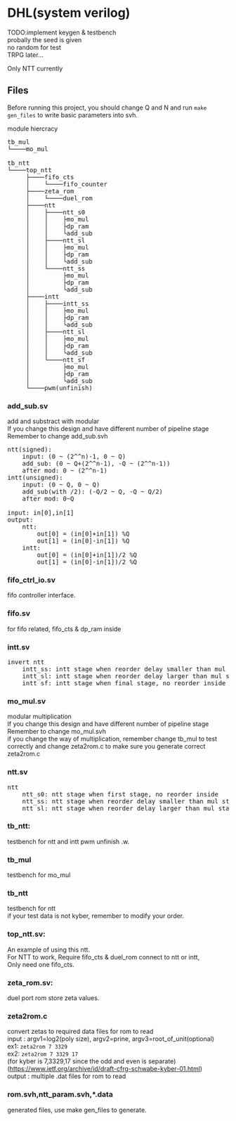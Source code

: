 # DHL(system verilog)
TODO:implement keygen & testbench  
probally the seed is given  
no random for test  
TRPG later...  

Only NTT currently  

## Files  
Before running this project, you should change Q and N and run `make gen_files` to write basic parameters into svh.


module hiercracy
<pre>
tb_mul
└────mo_mul

tb_ntt
└────top_ntt
     ├────fifo_cts
     │    └────fifo_counter
     ├────zeta_rom
     │    └────duel_rom
     ├────ntt
     │    ├────ntt_s0
     │    │    ├mo_mul
     │    │    ├dp_ram
     │    │    └add_sub
     │    ├────ntt_sl
     │    │    ├mo_mul
     │    │    ├dp_ram
     │    │    └add_sub
     │    └────ntt_ss
     │         ├mo_mul
     │         ├dp_ram
     │         └add_sub
     ├────intt
     │    ├────intt_ss
     │    │    ├mo_mul
     │    │    ├dp_ram
     │    │    └add_sub
     │    ├────ntt_sl
     │    │    ├mo_mul
     │    │    ├dp_ram
     │    │    └add_sub
     │    └────ntt_sf
     │         ├mo_mul
     │         ├dp_ram
     │         └add_sub
     └────pwm(unfinish)
</pre>
### add_sub.sv
add and substract with modular  
If you change this design and have different number of pipeline stage
Remember to change add_sub.svh

<pre>
ntt(signed):  
	input: (0 ~ (2^^n)-1, 0 ~ Q)  
	add_sub: (0 ~ Q+(2^^n-1), -Q ~ (2^^n-1))  
	after mod: 0 ~ (2^^n-1)  
intt(unsigned):  
	input: (0 ~ Q, 0 ~ Q)  
	add_sub(with /2): (-Q/2 ~ Q, -Q ~ Q/2)  
	after mod: 0~Q  

input: in[0],in[1]  
output:  
	ntt:  
		out[0] = (in[0]+in[1]) %Q  
		out[1] = (in[0]-in[1]) %Q  
	intt:  
		out[0] = (in[0]+in[1])/2 %Q  
		out[1] = (in[0]-in[1])/2 %Q  
</pre>

### fifo_ctrl_io.sv
fifo controller interface.

### fifo.sv
for fifo related, fifo_cts & dp_ram inside

### intt.sv
<pre>
invert ntt
	intt_ss: intt stage when reorder delay smaller than mul stage count
	intt_sl: intt stage when reorder delay larger than mul stage count
	intt_sf: intt stage when final stage, no reorder inside
</pre>
### mo_mul.sv
modular multiplication  
If you change this design and have different number of pipeline stage  
Remember to change mo\_mul.svh  
if you change the way of multiplication, remember change tb\_mul to test correctly and change zeta2rom.c to make sure you generate correct zeta2rom.c  
### ntt.sv
<pre>
ntt
	ntt_s0: ntt stage when first stage, no reorder inside
	ntt_ss: ntt stage when reorder delay smaller than mul stage count
	ntt_sl: ntt stage when reorder delay larger than mul stage count
</pre>
### tb_ntt:
testbench for ntt and intt
pwm unfinish .w.

### tb_mul
testbench for mo_mul

### tb_ntt
testbench for ntt  
if your test data is not kyber, remember to modify your order.  
### top_ntt.sv:  
An example of using this ntt.  
For NTT to work, Require fifo\_cts & duel\_rom connect to ntt or intt,  
Only need one fifo\_cts. 
### zeta_rom.sv:
duel port rom store zeta values.
### zeta2rom.c
convert zetas to required data files for rom to read  
input : argv1=log2(poly size), argv2=prine, argv3=root_of_unit(optional)  
ex1: `zeta2rom 7 3329`  
ex2: `zeta2rom 7 3329 17`  
(for kyber is 7,3329,17 since the odd and even is separate)   
(https://www.ietf.org/archive/id/draft-cfrg-schwabe-kyber-01.html)  
output : multiple .dat files for rom to read  

### rom.svh,ntt_param.svh,*.data
generated files, use make gen_files to generate.
